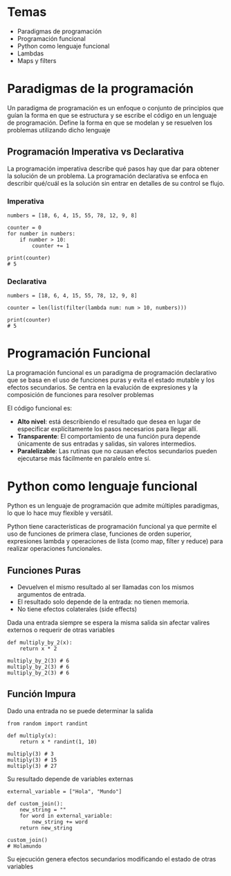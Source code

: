 # Temas

* Paradigmas de programación
* Programación funcional
* Python como lenguaje funcional
* Lambdas
* Maps y filters

# Paradigmas de la programación

Un paradigma de programación es un enfoque o conjunto de principios que guían la forma en que se estructura y se escribe el código en un lenguaje de programación.
Define la forma en que se modelan y se resuelven los problemas utilizando dicho lenguaje

## Programación Imperativa vs Declarativa

La programación imperativa describe qué pasos hay que dar para obtener la solución de un problema.
La programación declarativa se enfoca en describir qué/cuál es la solución sin entrar en detalles de su control se flujo.

### Imperativa
```
numbers = [18, 6, 4, 15, 55, 78, 12, 9, 8]

counter = 0
for number in numbers:
    if number > 10:
        counter += 1

print(counter)
# 5
```

### Declarativa
```
numbers = [18, 6, 4, 15, 55, 78, 12, 9, 8]

counter = len(list(filter(lambda num: num > 10, numbers)))

print(counter)
# 5
```

# Programación Funcional
La programación funcional es un paradigma de programación declarativo que se basa en el uso de funciones puras y evita el estado mutable y los efectos secundarios. Se centra en la evalución de expresiones y la composición de funciones para resolver problemas

El código funcional es:
* __Alto nivel__: está describiendo el resultado que desea en lugar de especificar explícitamente los pasos necesarios para llegar allí.
* __Transparente__: El comportamiento de una función pura depende únicamente de sus entradas y salidas, sin valores intermedios.
* __Paralelizable__: Las rutinas que no causan efectos secundarios pueden ejecutarse más fácilmente en paralelo entre sí.

# Python como lenguaje funcional
Python es un lenguaje de programación que admite múltiples paradigmas, lo que lo hace muy flexible y versátil.

Python tiene características de programación funcional ya que permite el uso de funciones de primera clase, funciones de orden superior, expresiones lambda y operaciones de lista (como map, filter y reduce) para realizar operaciones funcionales.

## Funciones Puras
* Devuelven el mismo resultado al ser llamadas con los mismos argumentos de entrada.
* El resultado solo depende de la entrada: no tienen memoria.
* No tiene efectos colaterales (side effects)

Dada una entrada siempre se espera la misma salida sin afectar valires externos o requerir de otras variables

```
def multiply_by_2(x):
    return x * 2

multiply_by_2(3) # 6
multiply_by_2(3) # 6
multiply_by_2(3) # 6
```
## Función Impura

Dado una entrada no se puede determinar la salida

```
from random import randint

def multiply(x):
    return x * randint(1, 10)

multiply(3) # 3
multiply(3) # 15
multiply(3) # 27
```

Su resultado depende de variables externas

```
external_variable = ["Hola", "Mundo"]

def custom_join():
    new_string = ""
    for word in external_variable:
        new_string += word
    return new_string

custom_join()
# Holamundo
```

Su ejecución genera efectos secundarios modificando el estado de otras variables

